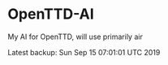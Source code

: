 # OpenTTD-AI
My AI for OpenTTD, will use primarily air

Latest backup: Sun Sep 15 07:01:01 UTC 2019
